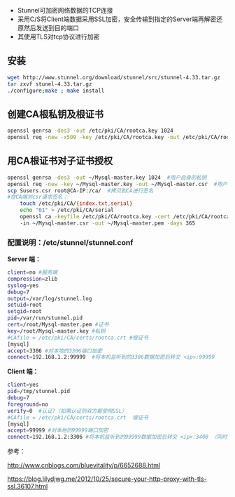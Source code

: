 - Stunnel可加密网络数据的TCP连接
- 采用C/S将CIient端数据采用SSL加密，安全传输到指定的Server端再解密还原然后发送到目的端口
- 其使用TLS对tcp协议进行加密

## 安装
```Bash
wget http://www.stunnel.org/download/stunnel/src/stunnel-4.33.tar.gz
tar zxvf stunel-4.33.tar.gz
./configure;make ; make install
```
## 创建CA根私钥及根证书
```Bash
openssl genrsa -des3 -out /etc/pki/CA/rootca.key 1024
openssl req -new -x509 -key /etc/pki/CA/rootca.key -out /etc/pki/CA/rootca.crt -days 365
```
##  用CA根证书对子证书授权
```Bash
openssl genrsa -des3 -out ~/Mysql-master.key 1024  #用户自身的私钥
openssl req -new -key ~/Mysql-master.key -out ~/Mysql-master.csr  #用户自身的证书
scp Susers.csr root@CA-IP:/ca/  #拷贝到CA进行签名
#在CA端对csr请求签名：
    touch /etc/pki/CA/{index.txt,serial}
    echo "01" > /etc/pki/CA/serial
    openssl ca -keyfile /etc/pki/CA/rootca.key -cert /etc/pki/CA/rootca.crt \
    -in ~/Mysql-master.csr -out ~/Mysql-master.pem -days 365
```

### 配置说明：/etc/stunnel/stunnel.conf
**Server 端：**
```Bash
client=no #服务端
compression=zlib 
syslog=yes 
debug=7 
output=/var/log/stunnel.log 
setuid=root 
setgid=root 
pid=/var/run/stunnel.pid         
cert=/root/Mysql-master.pem #证书
key=/root/Mysql-master.key #私钥
#CAfile = /etc/pki/CA/certs/rootca.crt #根证书
[mysql] 
accept=3306 #对本地的3306端口加密
connect=192.168.1.2:99999  #将本机监听到的3306数据加密后转交 <ip>:99999
```
    
**Client 端：**
```Bash
client=yes 
pid=/tmp/stunnel.pid 
debug=7 
foreground=no 
verify=0  #认证?（如需认证则双方都使用SSL）
#CAfile = /etc/pki/CA/certs/rootca.crt  根证书
[mysql] 
accept=99999 #对本地的99999端口加密
connect=192.168.1.2:3306 #将本机监听到的99999数据加密后转交 <ip>:3408 （同时对其返回的数据进行相反的操作）
```


参考：

http://www.cnblogs.com/bluevitality/p/6652688.html

https://blog.lilydjwg.me/2012/10/25/secure-your-http-proxy-with-tls-ssl.36107.html    
